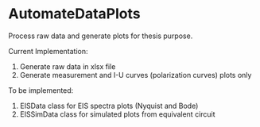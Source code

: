 # AutomateDataPlots
 Process raw data and generate plots for thesis purpose.

Current Implementation:
1) Generate raw data in xlsx file
2) Generate measurement and I-U curves (polarization curves) plots only

To be implemented:
1) EISData class for EIS spectra plots (Nyquist and Bode) 
2) EISSimData class for simulated plots from equivalent circuit
